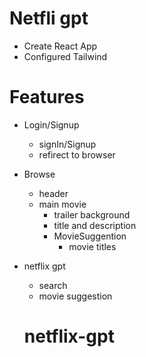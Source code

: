 # Netfli gpt
-  Create React App
- Configured Tailwind



# Features
- Login/Signup
    - signIn/Signup
    - refirect to browser
- Browse
    - header
    - main movie
        - trailer background
        - title and description
        - MovieSuggention
            - movie titles
- netflix gpt
    - search 
    - movie suggestion
    

     # netflix-gpt
